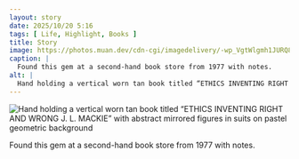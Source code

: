 ```yaml
---
layout: story
date: 2025/10/20 5:16
tags: [ Life, Highlight, Books ]
title: Story
image: https://photos.muan.dev/cdn-cgi/imagedelivery/-wp_VgtWlgmh1JURQ8t1mg/48792754-bc4b-4995-10a7-0c3d34cef600/public
caption: |
  Found this gem at a second-hand book store from 1977 with notes. 
alt: |
  Hand holding a vertical worn tan book titled “ETHICS INVENTING RIGHT AND WRONG J. L. MACKIE” with abstract mirrored figures in suits on pastel geometric background
---
```



![Hand holding a vertical worn tan book titled “ETHICS INVENTING RIGHT AND WRONG J. L. MACKIE” with abstract mirrored figures in suits on pastel geometric background](https://photos.muan.dev/cdn-cgi/imagedelivery/-wp_VgtWlgmh1JURQ8t1mg/48792754-bc4b-4995-10a7-0c3d34cef600/public)

Found this gem at a second-hand book store from 1977 with notes. 
